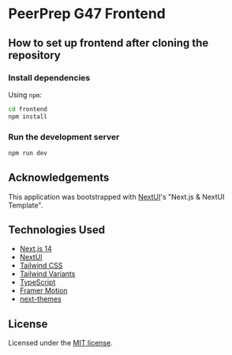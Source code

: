 # PeerPrep G47 Frontend

## How to set up frontend after cloning the repository
### Install dependencies

Using `npm`:

```bash
cd frontend
npm install
```

### Run the development server

```bash
npm run dev
```

## Acknowledgements

This application was bootstrapped with [NextUI](https://nextui.org/docs/guide/installation)'s "Next.js & NextUI Template".

## Technologies Used

- [Next.js 14](https://nextjs.org/docs/getting-started)
- [NextUI](https://nextui.org)
- [Tailwind CSS](https://tailwindcss.com)
- [Tailwind Variants](https://tailwind-variants.org)
- [TypeScript](https://www.typescriptlang.org)
- [Framer Motion](https://www.framer.com/motion)
- [next-themes](https://github.com/pacocoursey/next-themes)

## License

Licensed under the [MIT license](https://github.com/nextui-org/next-pages-template/blob/main/LICENSE).
